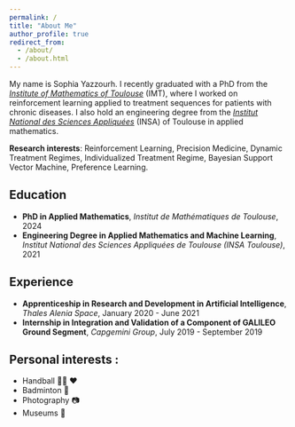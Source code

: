 ```yaml
---
permalink: /
title: "About Me"
author_profile: true
redirect_from: 
  - /about/
  - /about.html
---
```


My name is Sophia Yazzourh. I recently graduated with a PhD from the [*Institute of Mathematics of Toulouse*](https://www.math.univ-toulouse.fr/en/) (IMT), where I worked on reinforcement learning applied to treatment sequences for patients with chronic diseases. I also hold an engineering degree from the [*Institut National des Sciences Appliquées*](https://www.insa-toulouse.fr/en) (INSA) of Toulouse in applied mathematics.


**Research interests**: Reinforcement Learning, Precision Medicine, Dynamic Treatment Regimes, Individualized Treatment Regime, Bayesian Support Vector Machine, Preference Learning.


## Education
* **PhD in Applied Mathematics**, *Institut de Mathématiques de Toulouse*, 2024
* **Engineering Degree in Applied Mathematics and Machine Learning**, *Institut National des Sciences Appliquées de Toulouse (INSA Toulouse)*, 2021

## Experience
* **Apprenticeship in Research and Development in Artificial Intelligence**, *Thales Alenia Space*, January 2020 - June 2021
* **Internship in Integration and Validation of a Component of GALILEO Ground Segment**, *Capgemini Group*, July 2019 - September 2019


## Personal interests : 
* Handball :woman_playing_handball: :heart:
* Badminton :badminton:
* Photography :camera:
* Museums :european_castle:
